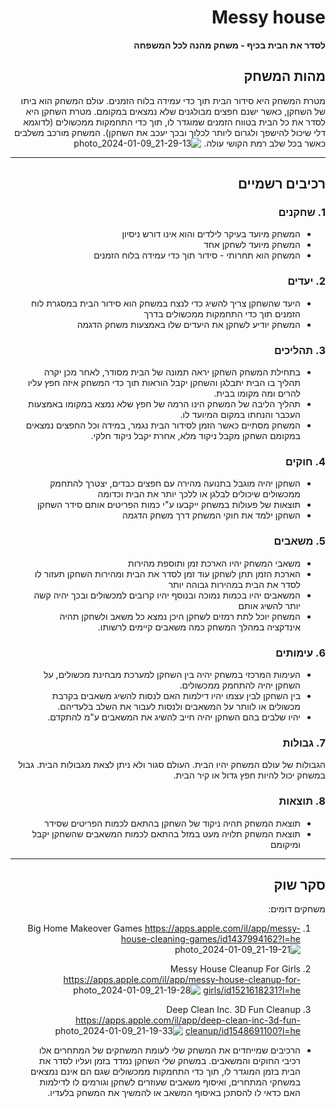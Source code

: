 <div dir='rtl' lang='he'>

# Messy house 


**לסדר את הבית בכיף - משחק מהנה לכל המשפחה**

## מהות המשחק

מטרת המשחק היא סידור הבית תוך כדי עמידה בלוח הזמנים. עולם המשחק הוא ביתו של השחקן, כאשר ישנם חפצים מבולגנים שלא נמצאים במקומם. מטרת השחקן היא לסדר את כל הבית בטווח הזמנים שמוגדר לו, תוך כדי התחמקות ממכשולים (לדוגמא דלי שיכול להישפך ולגרום ליותר לכלוך ובכך יעכב את השחקן). המשחק מורכב משלבים כאשר בכל שלב רמת הקושי עולה.
![photo_2024-01-09_21-29-13](https://github.com/alon-game/Messy-house/assets/73320761/080f4af1-4765-461a-ad25-3b3a7468e222)

---


## רכיבים רשמיים

### 1. שחקנים

* המשחק מיועד בעיקר לילדים והוא אינו דורש ניסיון
* המשחק מיועד לשחקן אחד
* המשחק הוא תחרותי - סידור תוך כדי עמידה בלוח הזמנים

### 2. יעדים

* היעד שהשחקן צריך להשיג כדי לנצח במשחק הוא סידור הבית במסגרת לוח הזמנים תוך כדי התחמקות ממכשולים בדרך
* המשחק יודיע לשחקן את היעדים שלו באמצעות משחק הדגמה


### 3. תהליכים


* בתחילת המשחק השחקן יראה תמונה של הבית מסודר, לאחר מכן יקרה תהליך בו הבית יתבלגן והשחקן יקבל הוראות תוך כדי המשחק איזה חפץ עליו להרים ומה מקומו בבית.
* תהליך הליבה של המשחק הינו הרמה של חפץ שלא נמצא במקומו באמצעות העכבר והנחתו במקום המיועד לו.
* המשחק מסתיים כאשר הזמן לסידור הבית נגמר, במידה וכל החפצים נמצאים במקומם השחקן מקבל ניקוד מלא, אחרת יקבל ניקוד חלקי.

### 4. חוקים

* השחקן יהיה מוגבל בתנועה מהירה עם חפצים כבדים, יצטרך להתחמק ממכשולים שיכולים לבלגן או ללכך יותר את הבית וכדומה
* תוצאות של פעולות במשחק ייקבעו ע"י כמות הפריטים אותם סידר השחקן
* השחקן ילמד את חוקי המשחק דרך משחק הדגמה


### 5. משאבים

* משאבי המשחק יהיו הארכת זמן ותוספת מהירות
* הארכת הזמן תתן לשחקן עוד זמן לסדר את הבית ומהירות השחקן תעזור לו לסדר את הבית במהירות גבוהה יותר
* המשאבים יהיו בכמות נמוכה ובנוסף יהיו קרובים למכשולים ובכך יהיה קשה יותר להשיג אותם
* המשחק יוכל לתת רמזים לשחקן היכן נמצא כל משאב ולשחקן תהיה אינדקציה במהלך המשחק כמה משאבים קיימים לרשותו.

### 6. עימותים

* העימות המרכזי במשחק יהיה בין השחקן למערכת מבחינת מכשולים, על השחקן יהיה להתחמק ממכשולים.
* בין השחקן לבין עצמו יהיו דילמות האם לנסות להשיג משאבים בקרבת מכשולים או לוותר על המשאבים ולנסות לעבור את השלב בלעדיהם.
* יהיו שלבים בהם השחקן יהיה חייב להשיג את המשאבים ע"מ להתקדם.

### 7. גבולות

הגבולות של עולם המשחק יהיו הבית. העולם סגור ולא ניתן לצאת מגבולות הבית.
גבול במשחק יכול להיות חפץ גדול או קיר הבית.

### 8. תוצאות

* תוצאת המשחק תהיה ניקוד של השחקן בהתאם לכמות הפריטים שסידר
* תוצאת המשחק תלויה מעט במזל בהתאם לכמות המשאבים שהשחקן יקבל ומיקומם


---
## סקר שוק

משחקים דומים: 
1. Big Home Makeover Games
 https://apps.apple.com/il/app/messy-house-cleaning-games/id1437994162?l=he
![photo_2024-01-09_21-19-21](https://github.com/alon-game/Messy-house/assets/73320761/0ab37be0-7585-4cbb-821a-2306392f39fa)

3. Messy House Cleanup For Girls
https://apps.apple.com/il/app/messy-house-cleanup-for-girls/id1521618231?l=he
![photo_2024-01-09_21-19-28](https://github.com/alon-game/Messy-house/assets/73320761/415c3e88-12ec-44c2-bed1-1ac3e430586c)

5. Deep Clean Inc. 3D Fun Cleanup
https://apps.apple.com/il/app/deep-clean-inc-3d-fun-cleanup/id1548691100?l=he
![photo_2024-01-09_21-19-33](https://github.com/alon-game/Messy-house/assets/73320761/b855d0a8-3983-4350-a81a-8d9f19fbd791)

* הרכיבים שמייחדים את המשחק שלי לעומת המשחקים של המתחרים אלו רכיבי החוקים והמשאבים. במשחק שלי השחקן נמדד בזמן ועליו לסדר את הבית בזמן המוגדר לו, תוך כדי התחמקות ממכשולים שגם הם אינם נמצאים במשחקי המתחרים, ואיסוף משאבים שעוזרים לשחקן וגורמים לו לדילמות האם כדאי לו להסתכן באיסוף המשאב או להמשיך את המשחק בלעדיו.

</div>
